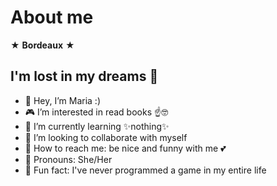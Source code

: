 # About me
 ★ **Bordeaux** ★
## I'm lost in my dreams 🌊
- 🎐 Hey, I’m Maria :)
- 🎮 I’m interested in read books ☝️🤓
- 🌼 I’m currently learning ✨nothing✨ 
- 💞️ I’m looking to collaborate with myself
- 🐣 How to reach me: be nice and funny with me 💕
- 🍡 Pronouns: She/Her
- 💫 Fun fact: I've never programmed a game in my entire life

<!---
bordeaux0/bordeaux0 is a ✨ special ✨ repository because its `README.md` (this file) appears on your GitHub profile.
You can click the Preview link to take a look at your changes.
--->
